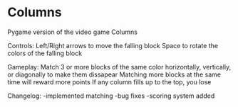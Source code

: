 # Columns
Pygame version of the video game Columns

Controls:
Left/Right arrows to move the falling block
Space to rotate the colors of the falling block

Gameplay:
Match 3 or more blocks of the same color horizontally, vertically, or diagonally to make them dissapear
Matching more blocks at the same time will reward more points
If any column fills up to the top, you lose

Changelog:
-implemented matching
-bug fixes
-scoring system added